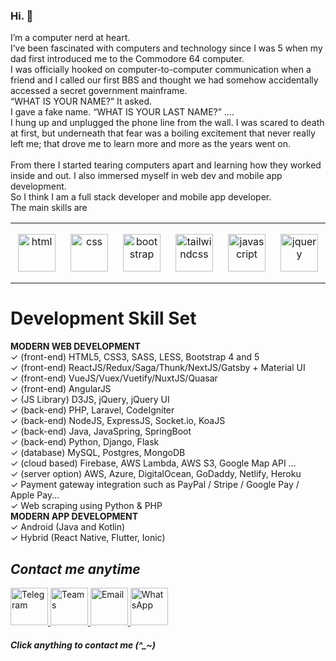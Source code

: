 ### Hi. 👋  
I’m a computer nerd at heart. <br />
I’ve been fascinated with computers and technology since I was 5 when my dad first introduced me to the Commodore 64 computer.  
I was officially hooked on computer-to-computer communication when a friend and I called our first BBS and thought we had somehow accidentally accessed a secret government mainframe. <br />
“WHAT IS YOUR NAME?” It asked.<br />
I gave a fake name. “WHAT IS YOUR LAST NAME?” ….<br />
I hung up and unplugged the phone line from the wall. I was scared to death at first, but underneath that fear was a boiling excitement that never really left me; that drove me to learn more and more as the years went on.<br /><br />
From there I started tearing computers apart and learning how they worked inside and out. I also immersed myself in web dev and mobile app development.<br />
So I think I am a full stack developer and mobile app developer.<br />
The main skills are

<table align="center">
  <tbody>
    <tr>
      <td align="center" width="96" height="96">
        <a href="#html">
          <img src="https://user-images.githubusercontent.com/86986628/166917156-8e41705c-9a45-40c9-91c5-88a9725581ae.svg" width="60" alt="html" style="max-width: 100%;">
        </a>
      </td>
      <td align="center" width="96" height="96">
        <a href="#css">
          <img src="https://1000logos.net/wp-content/uploads/2020/09/CSS-Logo.png" width="60" alt="css" style="max-width: 100%;">
        </a>
      </td>
      <td align="center" width="96" height="96">
        <a href="#Bootstrap">
          <img src="https://user-images.githubusercontent.com/86986628/166917505-6f3349c8-5c3d-4ac3-9d75-ca46782038c7.svg" width="60" alt="bootstrap" style="max-width: 100%;">
        </a>
      </td>
      <td align="center" width="96" height="96">
        <a href="#TailwindCSS">
          <img src="https://user-images.githubusercontent.com/86986628/166917478-d0e00101-bfb3-4f61-99a9-4a3ffc059eed.svg" width="60" alt="tailwindcss" style="max-width: 100%;">
        </a>
      </td>
      <td align="center" width="96" height="96">
        <a href="#javascript">
          <img src="https://upload.wikimedia.org/wikipedia/commons/b/ba/Javascript_badge.svg" width="60" alt="javascript" style="max-width: 100%;">
        </a>
      </td>
      <td align="center" width="96" height="96">
        <a href="#jQuery">
          <img src="https://user-images.githubusercontent.com/86986628/166917536-56a29dea-f9f0-449c-a3aa-19962ff21e95.svg" width="60" alt="jquery" style="max-width: 100%;">
        </a>
      </td>
    </tr>
    <!-- Add remaining rows as needed -->
  </tbody>
</table>

# Development Skill Set  
**MODERN WEB DEVELOPMENT**<br />
✓ (front-end) HTML5, CSS3, SASS, LESS, Bootstrap 4 and 5<br />
✓ (front-end) ReactJS/Redux/Saga/Thunk/NextJS/Gatsby + Material UI<br />
✓ (front-end) VueJS/Vuex/Vuetify/NuxtJS/Quasar<br />
✓ (front-end) AngularJS<br />
✓ (JS Library) D3JS, jQuery, jQuery UI<br />
✓ (back-end) PHP, Laravel, CodeIgniter<br />
✓ (back-end) NodeJS, ExpressJS, Socket.io, KoaJS<br />
✓ (back-end) Java, JavaSpring, SpringBoot<br />
✓ (back-end) Python, Django, Flask<br />
✓ (database) MySQL, Postgres, MongoDB<br />
✓ (cloud based) Firebase, AWS Lambda, AWS S3, Google Map API ...<br />
✓ (server option) AWS, Azure, DigitalOcean, GoDaddy, Netlify, Heroku<br />
✓ Payment gateway integration such as PayPal / Stripe / Google Pay / Apple Pay...<br />
✓ Web scraping using Python & PHP<br />
**MODERN APP DEVELOPMENT**<br />
✓ Android (Java and Kotlin)<br />
✓ Hybrid (React Native, Flutter, Ionic)<br />

## *Contact me anytime*
<a href="https://t.me/rabbitking0130">
  <img width="60" src="https://user-images.githubusercontent.com/86986628/206201210-59b207ec-a55a-4a37-aef6-6e3b3bddd05d.png" alt="Telegram">
</a>
<a href="https://teams.live.com/l/invite/FEAPTsaDXFU3onx3wI">
  <img width="60" src="https://user-images.githubusercontent.com/86986628/206201252-92cf14da-d391-443b-bdb7-9639f24259d9.png" alt="Teams">
</a>
<a href="mailto:rabbitking0130@gmail.com">
  <img width="60" src="https://user-images.githubusercontent.com/86986628/206201266-c519b0d4-d953-45c0-b9ec-253d639c828a.png" alt="Email">
</a>
<a href="https://wa.me/17174346337">
  <img width="60" src="https://upload.wikimedia.org/wikipedia/commons/6/6b/WhatsApp.svg" alt="WhatsApp">
</a>
<h5 color="red">Click anything to contact me (^_~)</h5>
